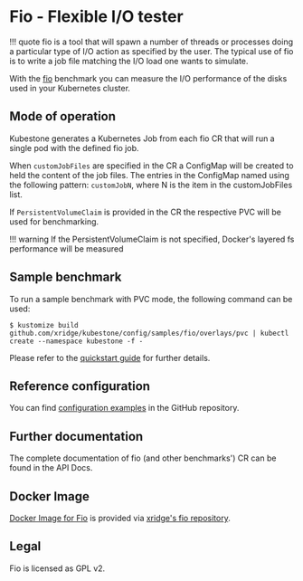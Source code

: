 # Fio - Flexible I/O tester

!!! quote
    fio is a tool that will spawn a number of threads or processes doing a particular type of I/O action as specified by the user.  The typical use of  fio  is  to  write  a  job  file matching the I/O load one wants to simulate. 

With the [fio](https://fio.readthedocs.io/en/latest/fio_doc.html) benchmark you can measure the I/O performance of the disks used in your Kubernetes cluster. 



## Mode of operation

Kubestone generates a Kubernetes Job from each fio CR that will run a single pod with the defined fio job.

When `customJobFiles` are specified in the CR a ConfigMap will be created to held the content of the job files. The entries in the ConfigMap named using the following pattern: `customJobN`, where N is the item in the customJobFiles list.

If `PersistentVolumeClaim` is provided in the CR the respective PVC will be used for benchmarking.

!!! warning
    If the PersistentVolumeClaim is not specified, Docker's layered fs performance will be measured

## Sample benchmark
To run a sample benchmark with PVC mode, the following command can be used:
```
$ kustomize build github.com/xridge/kubestone/config/samples/fio/overlays/pvc | kubectl create --namespace kubestone -f -
```

Please refer to the [quickstart guide](quickstart.md) for further details.




## Reference configuration
You can find [configuration examples](https://github.com/xridge/kubestone/tree/master/config/samples/fio) in the GitHub repository.



## Further documentation

The complete documentation of fio (and other benchmarks') CR can be found in the API Docs.



## Docker Image

[Docker Image for Fio](https://hub.docker.com/r/xridge/fio) is provided via [xridge's fio repository](https://hub.docker.com/r/xridge/fio).



## Legal

Fio is licensed as GPL v2. 